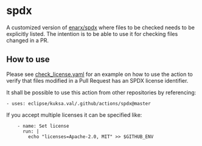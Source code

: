 # spdx

A customized version of [enarx/spdx](https://github.com/enarx/spdx) where files to be checked needs to be explicitly listed.
The intention is to be able to use it for checking files changed in a PR.

## How to use

Please see [check_license.yaml](../workflows/check_license.yaml) for an example on how to use the action to verify
that files modified in a Pull Request has an SPDX license identifier.

It shall be possible to use this action from other repositories by referencing:

`- uses: eclipse/kuksa.val/.github/actions/spdx@master`

If you accept multiple licenses it can be specified like:

```
    - name: Set license
      run: |
        echo "licenses=Apache-2.0, MIT" >> $GITHUB_ENV
```
